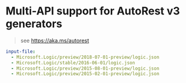 # Multi-API support for AutoRest v3 generators

> see https://aka.ms/autorest

``` yaml $(enable-multi-api)
input-file:
  - Microsoft.Logic/preview/2018-07-01-preview/logic.json
  - Microsoft.Logic/stable/2016-06-01/logic.json
  - Microsoft.Logic/preview/2015-08-01-preview/logic.json
  - Microsoft.Logic/preview/2015-02-01-preview/logic.json
```
